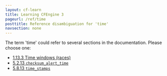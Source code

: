 ```yaml
---
layout: cf-learn
title: Learning CFEngine 3
pageurl: /ref/time
posttitle: Reference disambiguation for 'time'
navsection: none
---
```


The term 'time' could refer to several sections in the documentation. Please choose one:

- [1.13.3 Time windows (races)](https://cfengine.com/manuals/cf3-reference#Time-windows)
- [5.2.13 <code>checksum_alert_time</code>](https://cfengine.com/manuals/cf3-reference#checksum_alert_time-in-agent)
- [5.8.13 <code>time_stamps</code>](https://cfengine.com/manuals/cf3-reference#time_stamps-in-reporter)
